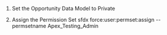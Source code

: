 1. Set the Opportunity Data Model to Private

2. Assign the Permission Set
   sfdx force:user:permset:assign --permsetname Apex_Testing_Admin
